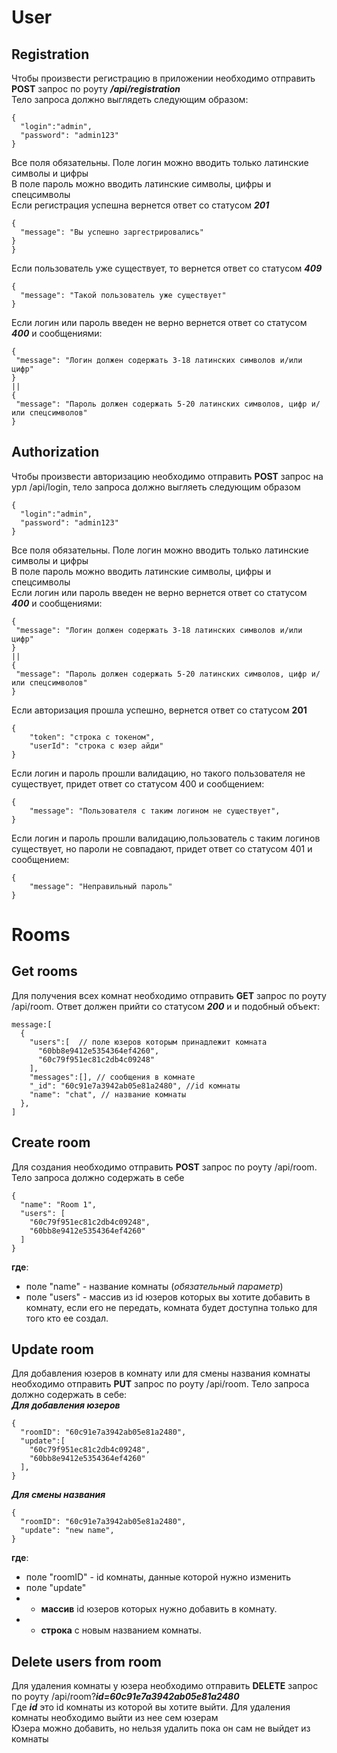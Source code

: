 # User

## Registration
Чтобы произвести регистрацию в приложении необходимо отправить **POST** запрос по роуту ***/api/registration*** <br>
Тело запроса должно выглядеть следующим образом:
```
{
  "login":"admin",
  "password": "admin123"
}
```
Все поля обязательны. Поле логин можно вводить только латинские символы и цифры <br>
В поле пароль можно вводить латинские символы, цифры и спецсимволы<br>
Если регистрация успешна вернется ответ со статусом ***201*** 
```
{
  "message": "Вы успешно заргестрировались"
}
}
```
Если пользователь уже существует, то вернется ответ со статусом ***409***
```
{
  "message": "Такой пользователь уже существует"
}
```
Если логин или пароль введен не верно вернется ответ со статусом ***400*** и сообщениями:
```
{
 "message": "Логин должен содержать 3-18 латинских символов и/или цифр"
}
||
{
 "message": "Пароль должен содержать 5-20 латинских символов, цифр и/или спецсимволов"
}
```

## Authorization
Чтобы произвести авторизацию необходимо отправить **POST** запрос на урл /api/login, тело запроса должно выгляеть следующим образом
```
{
  "login":"admin",
  "password": "admin123"
}
```
Все поля обязательны. Поле логин можно вводить только латинские символы и цифры <br>
В поле пароль можно вводить латинские символы, цифры и спецсимволы<br>
Если логин или пароль введен не верно вернется ответ со статусом ***400*** и сообщениями:
```
{
 "message": "Логин должен содержать 3-18 латинских символов и/или цифр"
}
||
{
 "message": "Пароль должен содержать 5-20 латинских символов, цифр и/или спецсимволов"
}
```
Если авторизация прошла успешно, вернется ответ со статусом **201**
```
{
    "token": "строка с токеном",
    "userId": "строка с юзер айди"
}
```
Если логин и пароль прошли валидацию, но такого пользователя не существует, придет ответ со статусом 400 и сообщением:
```
{
    "message": "Пользователя с таким логином не существует",
}
```
Если логин и пароль прошли валидацию,пользователь с таким логинов существует, но пароли не совпадают, придет ответ со статусом 401 и сообщением:
```
{
    "message": "Неправильный пароль"
}
```

# Rooms

## Get rooms

Для получения всех комнат необходимо отправить **GET** запрос по роуту /api/room.
Ответ должен прийти со статусом ***200*** и и подобный объект:
```
message:[
  {
    "users":[  // поле юзеров которым принадлежит комната
      "60bb8e9412e5354364ef4260",
      "60c79f951ec81c2db4c09248"
    ],
    "messages":[], // сообщения в комнате
    "_id": "60c91e7a3942ab05e81a2480", //id комнаты
    "name": "chat", // название комнаты
  },
]
```

## Create room

Для создания необходимо отправить **POST** запрос по роуту /api/room.
Тело запроса должно содержать в себе
```
{
  "name": "Room 1",
  "users": [        
    "60c79f951ec81c2db4c09248",
    "60bb8e9412e5354364ef4260"
  ]
}
```
**где**: <br> 
- поле "name" - название комнаты (*обязательный параметр*)<br>
- поле "users" - массив из id юзеров которых вы хотите добавить в комнату, если его не передать, комната будет доступна только для того кто ее создал.

## Update room
Для добавления юзеров в комнату или для смены названия комнаты необходимо отправить **PUT** запрос по роуту /api/room. Тело запроса должно содержать в себе: <br>
***Для добавления юзеров***
```
{
  "roomID": "60c91e7a3942ab05e81a2480", 
  "update":[                            
    "60c79f951ec81c2db4c09248",
    "60bb8e9412e5354364ef4260"
  ],
}
```
***Для смены названия***
```
{
  "roomID": "60c91e7a3942ab05e81a2480", 
  "update": "new name",
}
```
**где**: <br> 
- поле "roomID" - id комнаты, данные которой нужно изменить<br>
- поле "update"
- - **массив** id юзеров которых нужно добавить в комнату.
- - **строка** с новым названием комнаты.

## Delete users from room
Для удаления комнаты у юзера необходимо отправить **DELETE** запрос по роуту /api/room?***id=60c91e7a3942ab05e81a2480***<br>
Где ***id*** это id комнаты из которой вы хотите выйти. Для удаления комнаты необходимо выйти из нее сем юзерам<br>
Юзера можно добавить, но нельзя удалить пока он сам не выйдет из комнаты